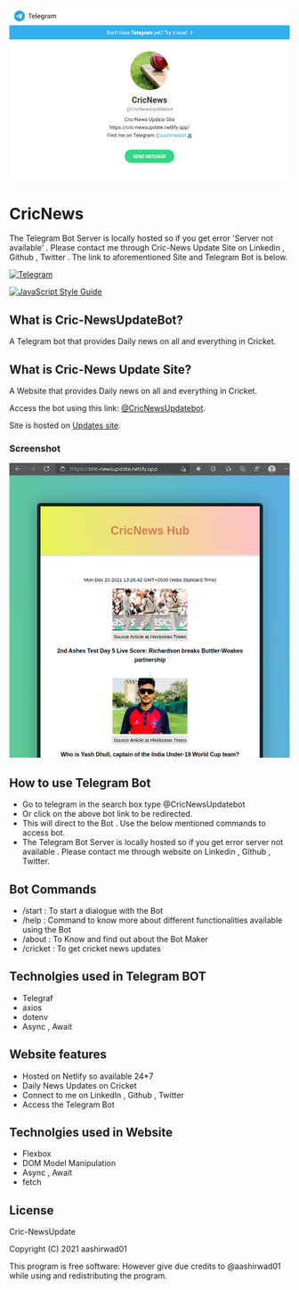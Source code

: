 ![CricNews](https://github.com/aashirwad01/telegrambot_live_cricketscores/blob/a018eb6adf0c04bbb883f5fd2aa9f9bc977c90a0/images/1.png)

# CricNews
The Telegram Bot Server is locally hosted so if you get error 'Server not available' . Please contact me through Cric-News Update Site on Linkedin , Github , Twitter . The link to aforementioned Site and Telegram Bot is below.

[![Telegram](https://img.shields.io/badge/Telegram-%40Tarchivebot-blue.svg?logo=data%3Aimage/png%3Bbase64%2CiVBORw0KGgoAAAANSUhEUgAAABEAAAAOCAYAAADJ7fe0AAAABmJLR0QA/wD/AP%2BgvaeTAAAACXBIWXMAAAsTAAALEwEAmpwYAAAAB3RJTUUH4QgLFTIm0y0eUAAAAk1JREFUKM%2BFU0trFEEQ/qp39pGdTbLmsYFNRMFHBDHEi6AePETB/AG9CBEPgj/Bg3jxF%2BQm3hUEwYuieJFA9CSBiIQIIYZk83Az%2B8jOTM90T3d5WDcmq8QqGrq66qv6uqsa%2BI8s/QwP2bVQZ0Jle71Q31XafGxFyRYdlWA3UBhyMwCAltSjILqSFmJKEO4QwQUABr443cBGqFHMpwEAQ24GXqhu5tOpWwK4BOA8M8PzYxxzMxBEkNpu7oMXt4P9veerXD3QD6UylVgbHWtjVWK4GSj%2Bulbjhh9zrA3H2iShMo8cAHi1tEunitnBzWZ8oT/nzDB4xqH2TZmBxFrsNCRqrQhnykX0ZFJgBhjQcWIWyAvVVJrEDUGYFoQJHHolQt2PsF0PkXYETpb6kE4R7J%2BAYLupJskL1HLOEWfRzgwAEIIQqQQVL4AvFfrdLEYHC3AE7ccAgLVc7cunS2J11z8ntbkaJeYtg40Fo7on8b3SQEsq9LlZHB8uQAjAgg%2BpJf7U5ntAmNlZXKvPtmT8ICUIA709KA%2B4sMz/HIHY8P1SIfNMdA6aUoOIkkYQzQoixDqp9WRTe0wAM8N2LQaw3oje/MXk8/IOEmsHUkQfar7M%2BTJeGR8bvHhipH%2Bsm4Vhrg672RIAiIOOy%2BMj8GNuCkFzxhjEOpELK1tPtMVty6gxt1vODFiLdx2c6K4wPVk2ljGvEvMNwPN71yeejhQyL0NtriXM8/Z3F5Wxr4/8dO8X1osv5pZOd%2BwftfY0r1SD/EZDPt7ci1Y3mrLc8f8CMxFKKFmjT3wAAAAASUVORK5CYII%3D)](https://t.me/CricNewsUpdatebot)

[![JavaScript Style Guide](https://img.shields.io/badge/code_style-standard-brightgreen.svg)](https://standardjs.com)

## What is Cric-NewsUpdateBot?
A Telegram bot that provides Daily news on all and everything in Cricket.

## What is Cric-News Update Site?
A Website that provides Daily news on all and everything in Cricket.

Access the bot using this link: [@CricNewsUpdatebot](https://t.me/CricNewsUpdatebot). 

Site is hosted on [Updates site](https://cric-newsupdate.netlify.app/).

### Screenshot
![Cric-news Update Site](https://github.com/aashirwad01/telegrambot_live_cricketscores/blob/08d457416d524ce7d695d47fb5bd2b15662e5166/images/2.png)

## How to use Telegram Bot
- Go to telegram in the search box type @CricNewsUpdatebot
- Or click on the above bot link to be redirected.
- This will direct to the Bot . Use the below mentioned commands to access bot.
- The Telegram Bot Server is locally hosted so if you get error server not available . Please contact me through website on Linkedin , Github , Twitter.

## Bot Commands


- /start : To start a dialogue with the Bot
- /help : Command to know more about different functionalities available using the Bot
- /about : To Know and find out about the Bot Maker
- /cricket : To get cricket news updates

## Technolgies used in Telegram BOT
- Telegraf
- axios
- dotenv
- Async , Await

## Website features
- Hosted on Netlify so available 24*7
- Daily News Updates on Cricket
- Connect to me on LinkedIn , Github , Twitter 
- Access the Telegram Bot

## Technolgies used in Website
- Flexbox
- DOM Model Manipulation
- Async , Await
- fetch



## License
Cric-NewsUpdate

Copyright (C) 2021 aashirwad01

This program is free software: However give due credits to @aashirwad01 while using and redistributing the program.


